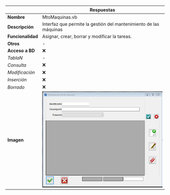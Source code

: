 |                   | **Respuestas**                          |
|-------------------|-----------------------------------------|
|**Nombre**         | MtoMaquinas.vb      |
|**Descripción**    | Interfaz que permite la gestión del mantenimiento de las máquinas              |
|**Funcionalidad**  | Asignar, crear, borrar y modificar la tareas.            |
|**Otros**          | -            |
|**Acceso a BD**    | ❌                               |
|*TablaN*           | - |
|*Consulta*         | ❌ |
|*Modificación*     | ❌ |
|*Inserción*        | ❌ |
|*Borrado*          | ❌ |
|**Imagen**           | ![Nombre_Imagen](MtoMaquinas1.png)|